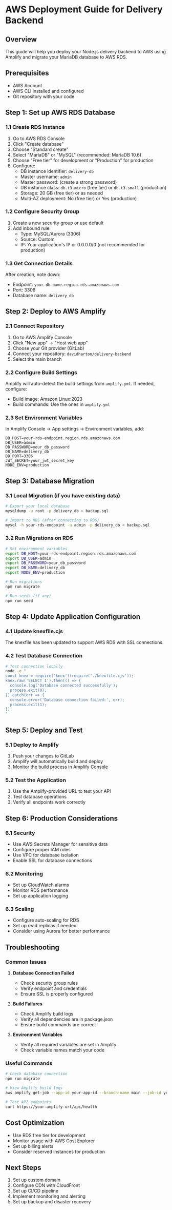 # AWS Deployment Guide for Delivery Backend

## Overview
This guide will help you deploy your Node.js delivery backend to AWS using Amplify and migrate your MariaDB database to AWS RDS.

## Prerequisites
- AWS Account
- AWS CLI installed and configured
- Git repository with your code

## Step 1: Set up AWS RDS Database

### 1.1 Create RDS Instance
1. Go to AWS RDS Console
2. Click "Create database"
3. Choose "Standard create"
4. Select "MariaDB" or "MySQL" (recommended: MariaDB 10.6)
5. Choose "Free tier" for development or "Production" for production
6. Configure:
   - DB instance identifier: `delivery-db`
   - Master username: `admin`
   - Master password: (create a strong password)
   - DB instance class: `db.t3.micro` (free tier) or `db.t3.small` (production)
   - Storage: 20 GB (free tier) or as needed
   - Multi-AZ deployment: No (free tier) or Yes (production)

### 1.2 Configure Security Group
1. Create a new security group or use default
2. Add inbound rule:
   - Type: MySQL/Aurora (3306)
   - Source: Custom
   - IP: Your application's IP or 0.0.0.0/0 (not recommended for production)

### 1.3 Get Connection Details
After creation, note down:
- Endpoint: `your-db-name.region.rds.amazonaws.com`
- Port: 3306
- Database name: `delivery_db`

## Step 2: Deploy to AWS Amplify

### 2.1 Connect Repository
1. Go to AWS Amplify Console
2. Click "New app" → "Host web app"
3. Choose your Git provider (GitLab)
4. Connect your repository: `davidharton/delivery-backend`
5. Select the main branch

### 2.2 Configure Build Settings
Amplify will auto-detect the build settings from `amplify.yml`. If needed, configure:
- Build image: Amazon Linux:2023
- Build commands: Use the ones in `amplify.yml`

### 2.3 Set Environment Variables
In Amplify Console → App settings → Environment variables, add:
```
DB_HOST=your-rds-endpoint.region.rds.amazonaws.com
DB_USER=admin
DB_PASSWORD=your_db_password
DB_NAME=delivery_db
DB_PORT=3306
JWT_SECRET=your_jwt_secret_key
NODE_ENV=production
```

## Step 3: Database Migration

### 3.1 Local Migration (if you have existing data)
```bash
# Export your local database
mysqldump -u root -p delivery_db > backup.sql

# Import to RDS (after connecting to RDS)
mysql -h your-rds-endpoint -u admin -p delivery_db < backup.sql
```

### 3.2 Run Migrations on RDS
```bash
# Set environment variables
export DB_HOST=your-rds-endpoint.region.rds.amazonaws.com
export DB_USER=admin
export DB_PASSWORD=your_db_password
export DB_NAME=delivery_db
export NODE_ENV=production

# Run migrations
npm run migrate

# Run seeds (if any)
npm run seed
```

## Step 4: Update Application Configuration

### 4.1 Update knexfile.cjs
The knexfile has been updated to support AWS RDS with SSL connections.

### 4.2 Test Database Connection
```bash
# Test connection locally
node -e "
const knex = require('knex')(require('./knexfile.cjs'));
knex.raw('SELECT 1').then(() => {
  console.log('Database connected successfully');
  process.exit(0);
}).catch(err => {
  console.error('Database connection failed:', err);
  process.exit(1);
});
"
```

## Step 5: Deploy and Test

### 5.1 Deploy to Amplify
1. Push your changes to GitLab
2. Amplify will automatically build and deploy
3. Monitor the build process in Amplify Console

### 5.2 Test the Application
1. Use the Amplify-provided URL to test your API
2. Test database operations
3. Verify all endpoints work correctly

## Step 6: Production Considerations

### 6.1 Security
- Use AWS Secrets Manager for sensitive data
- Configure proper IAM roles
- Use VPC for database isolation
- Enable SSL for database connections

### 6.2 Monitoring
- Set up CloudWatch alarms
- Monitor RDS performance
- Set up application logging

### 6.3 Scaling
- Configure auto-scaling for RDS
- Set up read replicas if needed
- Consider using Aurora for better performance

## Troubleshooting

### Common Issues
1. **Database Connection Failed**
   - Check security group rules
   - Verify endpoint and credentials
   - Ensure SSL is properly configured

2. **Build Failures**
   - Check Amplify build logs
   - Verify all dependencies are in package.json
   - Ensure build commands are correct

3. **Environment Variables**
   - Verify all required variables are set in Amplify
   - Check variable names match your code

### Useful Commands
```bash
# Check database connection
npm run migrate

# View Amplify build logs
aws amplify get-job --app-id your-app-id --branch-name main --job-id your-job-id

# Test API endpoints
curl https://your-amplify-url/api/health
```

## Cost Optimization
- Use RDS free tier for development
- Monitor usage with AWS Cost Explorer
- Set up billing alerts
- Consider reserved instances for production

## Next Steps
1. Set up custom domain
2. Configure CDN with CloudFront
3. Set up CI/CD pipeline
4. Implement monitoring and alerting
5. Set up backup and disaster recovery 
